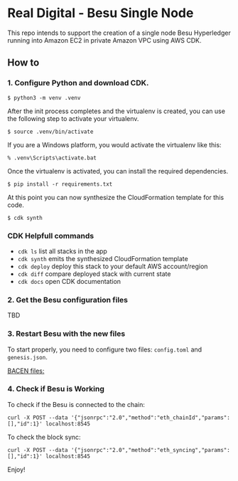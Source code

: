 
# Real Digital - Besu Single Node 

This repo intends to support the creation of a single node Besu Hyperledger running into Amazon EC2 in private Amazon VPC using AWS CDK.


## How to 

### 1. Configure Python and download CDK. 
```
$ python3 -m venv .venv
```

After the init process completes and the virtualenv is created, you can use the following
step to activate your virtualenv.

```
$ source .venv/bin/activate
```

If you are a Windows platform, you would activate the virtualenv like this:

```
% .venv\Scripts\activate.bat
```

Once the virtualenv is activated, you can install the required dependencies.

```
$ pip install -r requirements.txt
```

At this point you can now synthesize the CloudFormation template for this code.

```
$ cdk synth
```

###  CDK Helpfull commands

 * `cdk ls`          list all stacks in the app
 * `cdk synth`       emits the synthesized CloudFormation template
 * `cdk deploy`      deploy this stack to your default AWS account/region
 * `cdk diff`        compare deployed stack with current state
 * `cdk docs`        open CDK documentation

### 2. Get the Besu configuration files 

TBD 

### 3. Restart Besu with the new files

To start properly, you need to configure two files: `config.toml` and `genesis.json`. 

[BACEN files:](https://github.com/bacen/pilotord-kit-onboarding/blob/main/ingresso.md) 

### 4. Check if Besu is Working

To check if the Besu is connected to the chain: 

`curl -X POST --data '{"jsonrpc":"2.0","method":"eth_chainId","params":[],"id":1}' localhost:8545`

To check the block sync: 

`curl -X POST --data '{"jsonrpc":"2.0","method":"eth_syncing","params":[],"id":1}' localhost:8545`

Enjoy!

